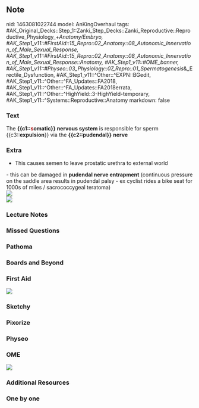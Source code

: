 ## Note
nid: 1463081022744
model: AnKingOverhaul
tags: #AK_Original_Decks::Step_1::Zanki_Step_Decks::Zanki_Reproductive::Reproductive_Physiology_+_Anatomy/Embryo, #AK_Step1_v11::#FirstAid::15_Repro::02_Anatomy::08_Autonomic_Innervation_of_Male_Sexual_Response, #AK_Step1_v11::#FirstAid::15_Repro::02_Anatomy::08_Autonomic_Innervation_of_Male_Sexual_Response::Anatomy, #AK_Step1_v11::#OME_banner, #AK_Step1_v11::#Physeo::03_Physiology::07_Repro::01_Spermatogenesis_&_Erectile_Dysfunction, #AK_Step1_v11::^Other::^EXPN::BGedit, #AK_Step1_v11::^Other::^FA_Updates::FA2018, #AK_Step1_v11::^Other::^FA_Updates::FA2018errata, #AK_Step1_v11::^Other::^HighYield::3-HighYield-temporary, #AK_Step1_v11::^Systems::Reproductive::Anatomy
markdown: false

### Text
<div>
  The <b>{{c1::<font color="#AA0000">s</font>omatic}} nervous
  system</b> is responsible for sperm {{c3::<b>expulsion</b>}} via
  the <b>{{c2::pudendal}}</b> <b>nerve</b>
</div>

### Extra
- This causes semen to leave prostatic urethra to external world
<div>
  - this can be damaged in <b>pudendal nerve entrapment</b>
  (continuous pressure on the saddle area results in pudendal palsy
  - ex cyclist rides a bike seat for 1000s of miles /
  sacrococcygeal teratoma)
</div>
<div><img src="paste-359514532478977.jpg"></div>
<div><img src="paste-246028611616769.jpg"></div>

### Lecture Notes


### Missed Questions


### Pathoma


### Boards and Beyond


### First Aid
<img src="tmpl_gY5n.png">

### Sketchy


### Pixorize


### Physeo


### OME
<div class="ome-widget">
  <a href="https://onlinemeded.org?ref=anki"><img src=
  "_OME_AnkiFlashcards_General_7.png"></a>
</div>

### Additional Resources


### One by one

